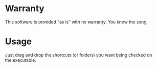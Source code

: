 # Warranty

This software is provided "as is" with no warranty. You know the song.



# Usage

Just drag and drop the shortcuts (or folders) you want being checked on the executable.